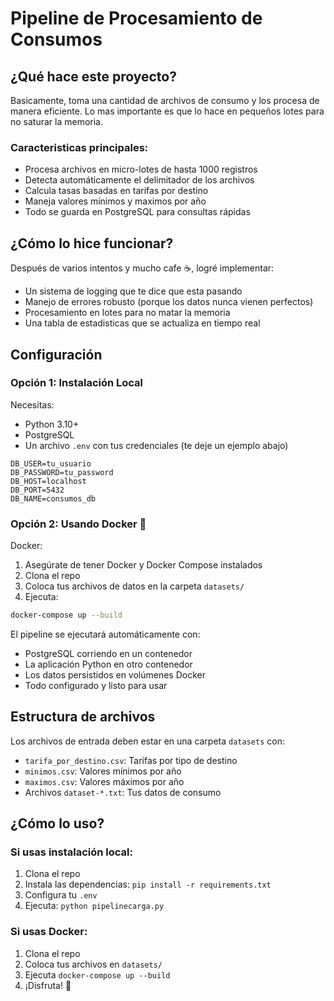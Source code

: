 # Pipeline de Procesamiento de Consumos

## ¿Qué hace este proyecto?
Basicamente, toma una cantidad de archivos de consumo y los procesa de manera eficiente. Lo mas importante es que lo hace en pequeños lotes para no saturar la memoria.

### Caracteristicas principales:
- Procesa archivos en micro-lotes de hasta 1000 registros
- Detecta automáticamente el delimitador de los archivos 
- Calcula tasas basadas en tarifas por destino
- Maneja valores mínimos y maximos por año
- Todo se guarda en PostgreSQL para consultas rápidas

## ¿Cómo lo hice funcionar?
Después de varios intentos y mucho cafe ☕, logré implementar:
- Un sistema de logging que te dice que esta pasando
- Manejo de errores robusto (porque los datos nunca vienen perfectos)
- Procesamiento en lotes para no matar la memoria
- Una tabla de estadisticas que se actualiza en tiempo real

## Configuración

### Opción 1: Instalación Local
Necesitas:
- Python 3.10+
- PostgreSQL
- Un archivo `.env` con tus credenciales (te deje un ejemplo abajo)

```env
DB_USER=tu_usuario
DB_PASSWORD=tu_password
DB_HOST=localhost
DB_PORT=5432
DB_NAME=consumos_db
```
### Opción 2: Usando Docker 🐳
Docker:
1. Asegúrate de tener Docker y Docker Compose instalados
2. Clona el repo
3. Coloca tus archivos de datos en la carpeta `datasets/`
4. Ejecuta:
```bash
docker-compose up --build
```
El pipeline se ejecutará automáticamente con:
- PostgreSQL corriendo en un contenedor
- La aplicación Python en otro contenedor
- Los datos persistidos en volúmenes Docker
- Todo configurado y listo para usar

## Estructura de archivos
Los archivos de entrada deben estar en una carpeta `datasets` con:
- `tarifa_por_destino.csv`: Tarifas por tipo de destino
- `minimos.csv`: Valores mínimos por año
- `maximos.csv`: Valores máximos por año
- Archivos `dataset-*.txt`: Tus datos de consumo

## ¿Cómo lo uso?

### Si usas instalación local:
1. Clona el repo
2. Instala las dependencias: `pip install -r requirements.txt`
3. Configura tu `.env`
4. Ejecuta: `python pipelinecarga.py`

### Si usas Docker:
1. Clona el repo
2. Coloca tus archivos en `datasets/`
3. Ejecuta `docker-compose up --build`
4. ¡Disfruta! 🎉
